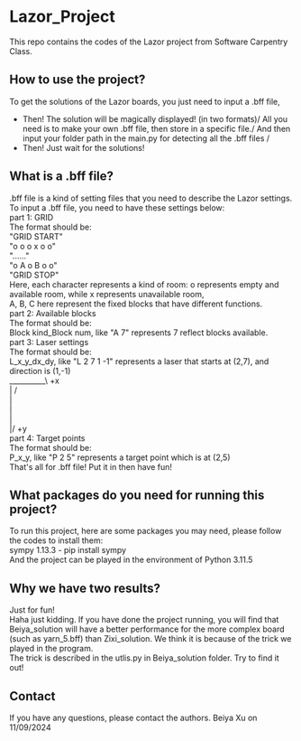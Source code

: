 # Lazor_Project
This repo contains the codes of the Lazor project from Software Carpentry Class.

## How to use the project?
To get the solutions of the Lazor boards, you just need to input a .bff file,
- Then! The solution will be magically displayed! (in two formats)/
All you need is to make your own .bff file, then store in a specific file./
And then input your folder path in the main.py for detecting all the .bff files /
- Then! Just wait for the solutions!

## What is a .bff file?
.bff file is a kind of setting files that you need to describe the Lazor settings.\
To input a .bff file, you need to have these settings below: \
part 1: GRID \
The format should be: \
"GRID START"\
"o o o x o o"\
"......" \
"o A o B o o"\
"GRID STOP"\
Here, each character represents a kind of room: o represents empty and available room, while x represents unavailable room, \
A, B, C here represent the fixed blocks that have different functions.\
part 2: Available blocks \
The format should be: \
Block kind_Block num, like "A 7" represents 7 reflect blocks available.\
part 3: Laser settings \
The format should be: \
L_x_y_dx_dy, like "L 2 7 1 -1" represents a laser that starts at (2,7), and direction is (1,-1)\
      __________\ +x \
      |         / \
      | \
      | \
      | \
     \|/ +y \
part 4: Target points \
The format should be: \
P_x_y, like "P 2 5" represents a target point which is at (2,5) \
That's all for .bff file! Put it in then have fun!
## What packages do you need for running this project?
To run this project, here are some packages you may need, please follow the codes to install them: \
sympy 1.13.3 - pip install sympy \
And the project can be played in the environment of Python 3.11.5
## Why we have two results?
Just for fun! \
Haha just kidding. If you have done the project running, you will find that Beiya_solution will have a better performance for the more complex board (such as yarn_5.bff) than Zixi_solution. We think it is because of the trick we played in the program. \
The trick is described in the utlis.py in Beiya_solution folder. Try to find it out!

## Contact
If you have any questions, please contact the authors.
Beiya Xu on 11/09/2024
     

